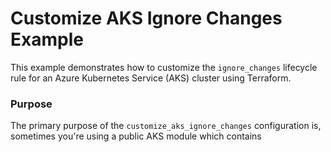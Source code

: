 # Customize AKS Ignore Changes Example

This example demonstrates how to customize the `ignore_changes` lifecycle rule for an Azure Kubernetes Service (AKS) cluster using Terraform.

### Purpose

The primary purpose of the `customize_aks_ignore_changes` configuration is, sometimes you're using a public AKS module which contains 
